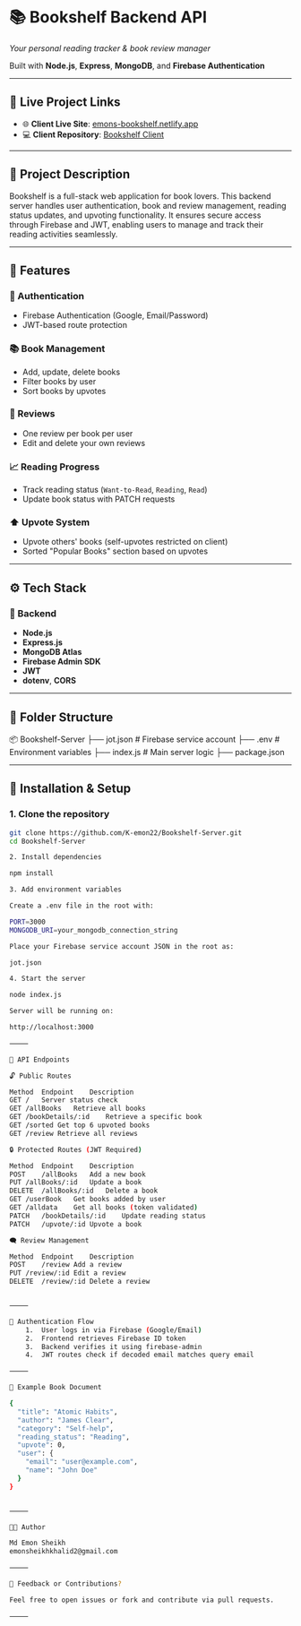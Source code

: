 
<div >

# 📚 Bookshelf Backend API  
_Your personal reading tracker & book review manager_

Built with **Node.js**, **Express**, **MongoDB**, and **Firebase Authentication**

</div>

---

## 🔗 Live Project Links

- 🌐 **Client Live Site**: [emons-bookshelf.netlify.app](https://emons-bookshelf.netlify.app)
- 💻 **Client Repository**: [Bookshelf Client](https://github.com/K-emon22/Bookshelf-Client)

---

## 🧾 Project Description

Bookshelf is a full-stack web application for book lovers. This backend server handles user authentication, book and review management, reading status updates, and upvoting functionality. It ensures secure access through Firebase and JWT, enabling users to manage and track their reading activities seamlessly.

---

## 🚀 Features

### 🔐 Authentication
- Firebase Authentication (Google, Email/Password)
- JWT-based route protection

### 📚 Book Management
- Add, update, delete books
- Filter books by user
- Sort books by upvotes

### 💬 Reviews
- One review per book per user
- Edit and delete your own reviews

### 📈 Reading Progress
- Track reading status (`Want-to-Read`, `Reading`, `Read`)
- Update book status with PATCH requests

### ⬆️ Upvote System
- Upvote others' books (self-upvotes restricted on client)
- Sorted "Popular Books" section based on upvotes

---

## ⚙️ Tech Stack

### 🧩 Backend
- **Node.js**
- **Express.js**
- **MongoDB Atlas**
- **Firebase Admin SDK**
- **JWT**
- **dotenv**, **CORS**

---

## 📁 Folder Structure

📦 Bookshelf-Server
├── jot.json             # Firebase service account
├── .env                 # Environment variables
├── index.js             # Main server logic
├── package.json

---

## 🔧 Installation & Setup

### 1. Clone the repository

```bash
git clone https://github.com/K-emon22/Bookshelf-Server.git
cd Bookshelf-Server

2. Install dependencies

npm install

3. Add environment variables

Create a .env file in the root with:

PORT=3000
MONGODB_URI=your_mongodb_connection_string

Place your Firebase service account JSON in the root as:

jot.json

4. Start the server

node index.js

Server will be running on:

http://localhost:3000

⸻

📡 API Endpoints

🔓 Public Routes

Method	Endpoint	Description
GET	/	Server status check
GET	/allBooks	Retrieve all books
GET	/bookDetails/:id	Retrieve a specific book
GET	/sorted	Get top 6 upvoted books
GET	/review	Retrieve all reviews

🔒 Protected Routes (JWT Required)

Method	Endpoint	Description
POST	/allBooks	Add a new book
PUT	/allBooks/:id	Update a book
DELETE	/allBooks/:id	Delete a book
GET	/userBook	Get books added by user
GET	/alldata	Get all books (token validated)
PATCH	/bookDetails/:id	Update reading status
PATCH	/upvote/:id	Upvote a book

🗨️ Review Management

Method	Endpoint	Description
POST	/review	Add a review
PUT	/review/:id	Edit a review
DELETE	/review/:id	Delete a review


⸻

🔐 Authentication Flow
	1.	User logs in via Firebase (Google/Email)
	2.	Frontend retrieves Firebase ID token
	3.	Backend verifies it using firebase-admin
	4.	JWT routes check if decoded email matches query email

⸻

📌 Example Book Document

{
  "title": "Atomic Habits",
  "author": "James Clear",
  "category": "Self-help",
  "reading_status": "Reading",
  "upvote": 0,
  "user": {
    "email": "user@example.com",
    "name": "John Doe"
  }
}


⸻

🧑‍💻 Author

Md Emon Sheikh
emonsheikhkhalid2@gmail.com

⸻

💬 Feedback or Contributions?

Feel free to open issues or fork and contribute via pull requests.

⸻

